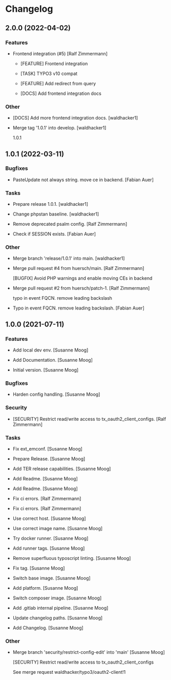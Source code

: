 # Changelog


## 2.0.0 (2022-04-02)

### Features

* Frontend integration (#5) [Ralf Zimmermann]

  * [FEATURE] Frontend integration

  * [TASK] TYPO3 v10 compat

  * [FEATURE] Add redirect from query

  * [DOCS] Add frontend integration docs

### Other

* [DOCS] Add more frontend integration docs. [waldhacker1]

* Merge tag '1.0.1' into develop. [waldhacker1]

  1.0.1


## 1.0.1 (2022-03-11)

### Bugfixes

* PasteUpdate not always string. move ce in backend. [Fabian Auer]

### Tasks

* Prepare release 1.0.1. [waldhacker1]

* Change phpstan baseline. [waldhacker1]

* Remove deprecated psalm config. [Ralf Zimmermann]

* Check if SESSION exists. [Fabian Auer]

### Other

* Merge branch 'release/1.0.1' into main. [waldhacker1]

* Merge pull request #4 from huersch/main. [Ralf Zimmermann]

  [BUGFIX] Avoid PHP warnings and enable moving CEs in backend

* Merge pull request #2 from huersch/patch-1. [Ralf Zimmermann]

  typo in event FQCN. remove leading backslash

* Typo in event FQCN. remove leading backslash. [Fabian Auer]


## 1.0.0 (2021-07-11)

### Features

* Add local dev env. [Susanne Moog]

* Add Documentation. [Susanne Moog]

* Initial version. [Susanne Moog]

### Bugfixes

* Harden config handling. [Susanne Moog]

### Security

* [SECURITY] Restrict read/write access to tx_oauth2_client_configs. [Ralf Zimmermann]

### Tasks

* Fix ext_emconf. [Susanne Moog]

* Prepare Release. [Susanne Moog]

* Add TER release capabilities. [Susanne Moog]

* Add Readme. [Susanne Moog]

* Add Readme. [Susanne Moog]

* Fix ci errors. [Ralf Zimmermann]

* Fix ci errors. [Ralf Zimmermann]

* Use correct host. [Susanne Moog]

* Use correct image name. [Susanne Moog]

* Try docker runner. [Susanne Moog]

* Add runner tags. [Susanne Moog]

* Remove superfluous typoscript linting. [Susanne Moog]

* Fix tag. [Susanne Moog]

* Switch base image. [Susanne Moog]

* Add platform. [Susanne Moog]

* Switch composer image. [Susanne Moog]

* Add .gitlab internal pipeline. [Susanne Moog]

* Update changelog paths. [Susanne Moog]

* Add Changelog. [Susanne Moog]

### Other

* Merge branch 'security/restrict-config-edit' into 'main' [Susanne Moog]

  [SECURITY] Restrict read/write access to tx_oauth2_client_configs

  See merge request waldhacker/typo3/oauth2-client!1


